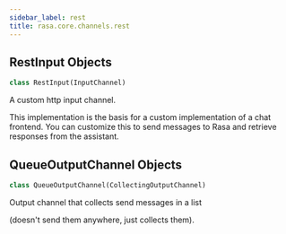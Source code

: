 ```yaml
---
sidebar_label: rest
title: rasa.core.channels.rest
---
```


## RestInput Objects

```python
class RestInput(InputChannel)
```

A custom http input channel.

This implementation is the basis for a custom implementation of a chat
frontend. You can customize this to send messages to Rasa and
retrieve responses from the assistant.

## QueueOutputChannel Objects

```python
class QueueOutputChannel(CollectingOutputChannel)
```

Output channel that collects send messages in a list

(doesn&#x27;t send them anywhere, just collects them).

